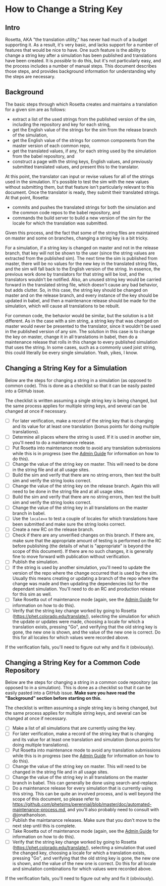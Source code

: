 How to Change a String Key
==========================

Intro
-----

Rosetta, AKA "the translation utility," has never had much of a budget supporting it. As a result, it's very basic,
and lacks support for a number of features that would be nice to have. One such feature is the ability to change a
string key after a simulation has been published and translations have been created. It is _possible_ to do this, but
it's not particularly easy, and the process includes a number of manual steps. This document describes those steps, and
provides background information for understanding why the steps are necessary.

Background
----------

The basic steps through which Rosetta creates and maintains a translation for a given sim are as follows:

+ extract a list of the used strings from the published version of the sim, including the repository and key for each
  string,
+ get the English value of the strings for the sim from the release branch of the simulation,
+ get the English value of the strings for common components from the master version of each common repo,
+ get the translated values, if any, for each string used by the simulation from the babel repository, and
+ construct a page with the string keys, English values, and previously submitted translated values, and present this
  to the translator.

At this point, the translator can input or revise values for all of the strings used in the simulation. It's possible
to test the sim with the new values without submitting them, but that feature isn't particularly relevant to this
document. Once the translator is ready, they submit their translated strings. At that point, Rosetta:

+ commits and pushes the translated strings for both the simulation and the common code repos to the babel repository,
  and
+ commands the build server to build a new version of the sim for the locale for which the translation was submitted.

Given this process, and the fact that some of the string files are maintained on master and some on branches, changing
a string key is a bit tricky.

For a simulation, if a string key is changed on master and not in the release branch, that key will not be shown to the
user (since the string values are extracted from the published sim). The next time the sim is published from master,
there will be no values for the new key in the translated string files, and the sim will fall back to the English
version of the string. In essence, the previous work done by translators for that string will be lost, and the
translators wouldn't be notified. Also, an unused string key would be carried forward in the translated string file,
which doesn't cause any bad behavior, but adds clutter. So, in this case, the string key should be changed on master
and on the release branch, and every instance of the key should be updated in babel, and then a maintenance release
should be made for the simulation, which will cause all translations to be rebuilt.

For common code, the behavior would be similar, but the solution is a bit different. As in the case with a sim string,
a string key that was changed on master would never be presented to the translator, since it wouldn't be used in the
published version of any sim.  The solution in this case is to change the key on master, change it in all translations
in babel, then do a maintenance release that rolls in this change to every published simulation that uses the string.
In some cases, such as a commonly used joist string, this could literally be every single simulation. Yeah, yikes, I
know.

Changing a String Key for a Simulation
--------------------------------------

Below are the steps for changing a string in a simulation (as opposed to common code). This is done as a checklist so
that it can be easily pasted into a GitHub issue.

The checklist is written assuming a single string key is being changed, but the same process applies for multiple string
keys, and several can be changed at once if necessary.

- [ ] For later verification, make a record of the string key that is changing and its value for at least one
  translation (bonus points for doing multiple translations).
- [ ] Determine all places where the string is used. If it is used in another sim, you'll need to do a maintenance
  release.
- [ ] Put Rosetta into maintenance mode to avoid any translation submissions while this is in progress (see the
  [Admin Guide](https://github.com/phetsims/rosetta/blob/master/doc/admin-guide.md) for information on how to do this).
- [ ] Change the value of the string key on master. This will need to be done in the string file and at all usage
  sites.
- [ ] Build the sim and verify that there are no string errors, then test the built sim and verify the string looks
  correct.
- [ ] Change the value of the string key on the release branch. Again this will need to be done in the string file and
  at all usage sites.
- [ ] Build the sim and verify that there are no string errors, then test the built sim and verify the string looks
  correct.
- [ ] Change the value of the string key in all translations on the master branch in babel.
- [ ] Use the `locale=x` to test a couple of locales for which translations have been submitted and make sure the string
  looks correct.
- [ ] Create a new RC on the release branch.
- [ ] Check if there are any unverified changes on this branch. If there are, make sure that the appropriate amount of
  testing is performed on the RC before publishing (the details of what is "appropriate" is beyond the scope of this
  document). If there are no such changes, it is generally fine to move forward with publication without verification.
- [ ] Publish the simulation.
- [ ] If the string is used by another simulation, you'll need to update the version of the repo where the change
  occurred that is used by the sim. Usually this means creating or updating a branch of the repo where the change was
  made and then updating the dependencies list for the dependant simulation. You'll need to do an RC and production
  release for this sim as well.
- [ ] Take Rosetta out of maintenance mode (again, see the
  [Admin Guide](https://github.com/phetsims/rosetta/blob/master/doc/admin-guide.md) for information on how to do this).
- [ ] Verify that the string key change worked by going to Rosetta (https://phet.colorado.edu/translate/), selecting the
  simulation for which the update or updates were made, choosing a locale for which a translation exists, pressing "Go",
  and verifying that the old string key is gone, the new one is shown, and the value of the new one is correct. Do this
  for all locales for which values were recorded above.

If the verification fails, you'll need to figure out why and fix it (obviously).

Changing a String Key for a Common Code Repository
--------------------------------------------------

Below are the steps for changing a string in a common code repository (as opposed to in a simulation). This is done as
a checklist so that it can be easily pasted into a GitHub issue.  **Make sure you have read the "Background" section
before starting on this.**

The checklist is written assuming a single string key is being changed, but the same process applies for multiple string
keys, and several can be changed at once if necessary.

- [ ] Make a list of all simulations that are currently using the key.
- [ ] For later verification, make a record of the string key that is changing and its value for at least one
  translation and simulation (bonus points for doing multiple translations).
- [ ] Put Rosetta into maintenance mode to avoid any translation submissions while this is in progress (see the
  [Admin Guide](https://github.com/phetsims/rosetta/blob/master/doc/admin-guide.md) for information on how to do this).
- [ ] Change the value of the string key on master. This will need to be changed in the string file and in all usage
  sites.
- [ ] Change the value of the string key in all translations on the master branch in babel. This can generally be done
  using search-and-replace.
- [ ] Do a maintenance release for every simulation that is currently using this string. This can be quite an
  involved process, and is well beyond the scope of this document, so please refer to
  https://github.com/phetsims/perennial/blob/master/doc/automated-maintenance-process.md, and you'll also probably need to
  consult with @jonathanolson.
- [ ] Publish the maintanance releases. Make sure that you don't move to the next step until this is complete.
- [ ] Take Rosetta out of maintenance mode (again, see the
  [Admin Guide](https://github.com/phetsims/rosetta/blob/master/doc/admin-guide.md) for information on how to do this).
- [ ] Verify that the string key change worked by going to Rosetta (https://phet.colorado.edu/translate/), selecting a
  simulation that used the changed key, choosing a locale for which a translation exists, pressing "Go", and verifying
  that the old string key is gone, the new one is shown, and the value of the new one is correct. Do this for all locale
  and simulation combinations for which values were recorded above.

If the verification fails, you'll need to figure out why and fix it (obviously).